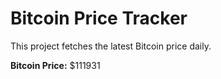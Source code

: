 # Bitcoin Price Tracker

This project fetches the latest Bitcoin price daily.

**Bitcoin Price:** $111931
